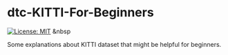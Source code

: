 # dtc-KITTI-For-Beginners

[![License: MIT](https://img.shields.io/badge/License-MIT-yellow.svg)](https://opensource.org/licenses/MIT)
&nbsp


Some explanations about KITTI dataset that might be helpful for beginners.
